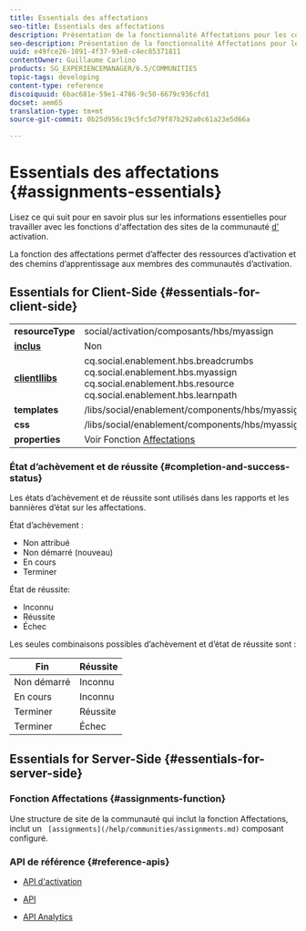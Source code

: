 ```yaml
---
title: Essentials des affectations
seo-title: Essentials des affectations
description: Présentation de la fonctionnalité Affectations pour les communautés d’activation
seo-description: Présentation de la fonctionnalité Affectations pour les communautés d’activation
uuid: e49fce26-1091-4f37-93e8-c4ec85371811
contentOwner: Guillaume Carlino
products: SG_EXPERIENCEMANAGER/6.5/COMMUNITIES
topic-tags: developing
content-type: reference
discoiquuid: 6bac681e-59e1-4786-9c50-6679c936cfd1
docset: aem65
translation-type: tm+mt
source-git-commit: 0b25d956c19c5fc5d79f87b292a0c61a23e5d66a

---
```



# Essentials des affectations {#assignments-essentials}

Lisez ce qui suit pour en savoir plus sur les informations essentielles pour travailler avec les fonctions d&#39;affectation des sites de la communauté [d&#39;](/help/communities/overview.md#enablement-community) activation.

La fonction des affectations permet d’affecter des ressources d’activation et des chemins d’apprentissage aux membres des communautés d’activation.

## Essentials for Client-Side {#essentials-for-client-side}

<table>
 <tbody>
  <tr>
   <td> <strong>resourceType</strong></td>
   <td>social/activation/composants/hbs/myassign</td>
  </tr>
  <tr>
   <td> <a href="/help/communities/scf.md#add-or-include-a-communities-component"><strong>inclus</strong></a></td>
   <td>Non</td>
  </tr>
  <tr>
   <td> <a href="/help/communities/clientlibs.md"><strong>clientllibs</strong></a></td>
   <td>cq.social.enablement.hbs.breadcrumbs<br /> cq.social.enablement.hbs.myassign<br /> cq.social.enablement.hbs.resource<br /> cq.social.enablement.hbs.learnpath</td>
  </tr>
  <tr>
   <td> <strong>templates</strong></td>
   <td> /libs/social/enablement/components/hbs/myassigned/myassigned.hbs</td>
  </tr>
  <tr>
   <td> <strong>css</strong></td>
   <td> /libs/social/enablement/components/hbs/myassigned/clientlibs/myassigned.css</td>
  </tr>
  <tr>
   <td><strong> properties</strong></td>
   <td>Voir Fonction <a href="/help/communities/assignments.md">Affectations</a></td>
  </tr>
 </tbody>
</table>

### État d’achèvement et de réussite {#completion-and-success-status}

Les états d’achèvement et de réussite sont utilisés dans les rapports et les bannières d’état sur les affectations.

État d’achèvement :

* Non attribué
* Non démarré (nouveau)
* En cours
* Terminer

État de réussite:

* Inconnu
* Réussite
* Échec

Les seules combinaisons possibles d’achèvement et d’état de réussite sont :

| **Fin** | **Réussite** |
|---|---|
| Non démarré | Inconnu |
| En cours | Inconnu |
| Terminer | Réussite |
| Terminer | Échec |

## Essentials for Server-Side {#essentials-for-server-side}

### Fonction Affectations {#assignments-function}

Une structure de site de la communauté qui inclut la fonction [](/help/communities/functions.md#assignments-function)Affectations, inclut un ` [assignments](/help/communities/assignments.md)` composant configuré.

### API de référence {#reference-apis}

* [API d&#39;activation](https://helpx.adobe.com/experience-manager/6-5/sites/developing/using/reference-materials/javadoc/com/adobe/cq/social/enablement/reporting/model/api/package-summary.html)

* [API](https://helpx.adobe.com/experience-manager/6-5/sites/developing/using/reference-materials/javadoc/com/adobe/cq/social/reporting/dv/api/package-summary.html)

* [API Analytics](https://helpx.adobe.com/experience-manager/6-5/sites/developing/using/reference-materials/javadoc/com/adobe/cq/social/reporting/analytics/api/package-summary.html)

